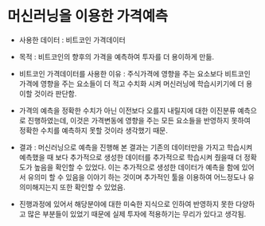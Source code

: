 # 머신러닝을 이용한 가격예측

- 사용한 데이터 : 비트코인 가격데이터 
- 목적 : 비트코인의 향후의 가격을 예측하여 투자를 더 용이하게 만듦.

- 비트코인 가격데이터를 사용한 이유 : 주식가격에 영향을 주는 요소보다 비트코인 가격에 영향을 주는 요소들이 더 적고 수치화 시켜 머신러닝에
  학습시키기에 더 용이할 것이라 판단함. 
    
- 가격의 예측을 정확한 수치가 아닌 이전보다 오를지 내릴지에 대한 이진분류 예측으로 진행하였는데, 이것은 가격변동에 영향을 주는 모든 요소들을
   반영하지 못하여 정확한 수치를 예측하지 못할 것이라 생각했기 때문.
    
- 결과 : 머신러닝으로 예측을 진행해 본 결과는 기존의 데이터만을 가지고 학습시켜 예측했을 때 보다 추가적으로 생성한 데이터를 추가적으로 학습시켜 줬을때
  더 정확도가 높음을 확인할 수 있었다. 이는 추가적으로 생성한 데이터가 예측을 함에 있어서 유의미 할 수 있음을 이야기 하는 것이며
  추가적인 툴을 이용하여 어느정도나 유의미해지는지 또한 확인할 수 있었음.
    
- 진행과정에 있어서 해당분야에 대한 미숙한 지식으로 인하여 반영하지 못한 다양하고 많은 부분들이 있었기 때문에 실제 투자에 적용하기는 무리가 있다고 생각됨.
